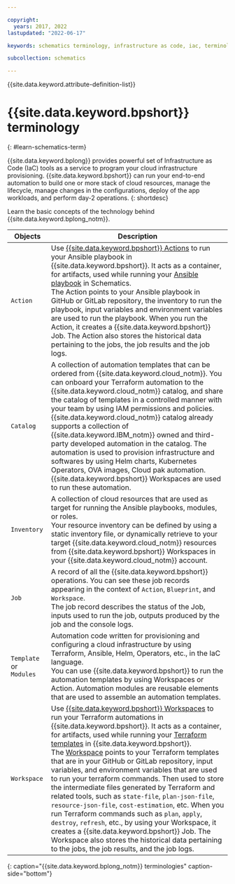 ```yaml
---

copyright:
  years: 2017, 2022
lastupdated: "2022-06-17"

keywords: schematics terminology, infrastructure as code, iac, terminology, 

subcollection: schematics

---
```


{{site.data.keyword.attribute-definition-list}}

# {{site.data.keyword.bpshort}} terminology
{: #learn-schematics-term} 

{{site.data.keyword.bplong}} provides powerful set of Infrastructure as Code (IaC) tools as a service to program your cloud infrastructure provisioning. {{site.data.keyword.bpshort}} can run your end-to-end automation to build one or more stack of cloud resources, manage the lifecycle, manage changes in the configurations, deploy of the app workloads, and perform day-2 operations.
{: shortdesc}

Learn the basic concepts of the technology behind {{site.data.keyword.bplong_notm}}.





| Objects | Description |
| --- | --- |
| `Action` | Use [{{site.data.keyword.bpshort}} Actions](/docs/schematics?topic=schematics-action-setup) to run your Ansible playbook in {{site.data.keyword.bpshort}}. It acts as a container, for artifacts, used while running your [Ansible playbook](/docs/schematics?topic=schematics-getting-started-ansible) in Schematics. </br> The Action points to your Ansible playbook in GitHub or GitLab repository, the inventory to run the playbook, input variables and environment variables are used to run the playbook. When you run the Action, it creates a {{site.data.keyword.bpshort}} Job. The Action also stores the historical data pertaining to the jobs, the job results and the job logs. |
| `Catalog` | A collection of automation templates that can be ordered from {{site.data.keyword.cloud_notm}}. You can onboard your Terraform automation to the {{site.data.keyword.cloud_notm}} catalog, and share the catalog of templates in a controlled manner with your team by using IAM permissions and policies. </br>{{site.data.keyword.cloud_notm}} catalog already supports a collection of {{site.data.keyword.IBM_notm}} owned and third-party developed automation in the catalog. The automation is used to provision infrastructure and softwares by using Helm charts, Kubernetes Operators, OVA images, Cloud pak automation. {{site.data.keyword.bpshort}} Workspaces are used to run these automation.|
| `Inventory` | A collection of cloud resources that are used as target for running the Ansible playbooks, modules, or roles. </br>Your resource inventory can be defined by using a static inventory file, or dynamically retrieve to your target {{site.data.keyword.cloud_notm}} resources from {{site.data.keyword.bpshort}} Workspaces in your {{site.data.keyword.cloud_notm}} account.|
| `Job` | A record of all the {{site.data.keyword.bpshort}} operations. You can see these job records appearing in the context of `Action`, `Blueprint`, and `Workspace`. </br>The job record describes the status of the Job, inputs used to run the job, outputs produced by the job and the console logs.|
| `Template` or `Modules` | Automation code written for provisioning and configuring a cloud infrastructure by using Terraform, Ansible, Helm, Operators, etc., in the IaC language. </br> You can use {{site.data.keyword.bpshort}} to run the automation templates by using Workspaces or Action. Automation modules are reusable elements that are used to assemble an automation templates. |
| `Workspace` | Use [{{site.data.keyword.bpshort}} Workspaces](/docs/schematics?topic=schematics-workspace-setup&interface=ui) to run your Terraform automations in {{site.data.keyword.bpshort}}. It acts as a container, for artifacts, used while running your [Terraform templates](/docs/schematics?topic=schematics-create-tf-config) in {{site.data.keyword.bpshort}}. </br>The [Workspace](/docs/schematics?topic=schematics-workspace-setup&interface=ui#create-workspace_ui) points to your Terraform templates that are in your GitHub or GitLab repository, input variables, and environment variables that are used to run your terraform commands. Then used to store the intermediate files generated by Terraform and related tools, such as `state-file`, `plan-json-file`, `resource-json-file`, `cost-estimation`, etc. When you run Terraform commands such as `plan`, `apply`, `destroy`, `refresh`, etc., by using your Workspace, it creates a {{site.data.keyword.bpshort}} Job. The Workspace also stores the historical data pertaining to the jobs, the job results, and the job logs. |
{: caption="{{site.data.keyword.bplong_notm}} terminologies" caption-side="bottom"}


